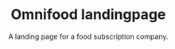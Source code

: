<h1 align="center">
Omnifood landingpage
</h1>
<p align="center">
A landing page for a food subscription company.</p>
<br/>
